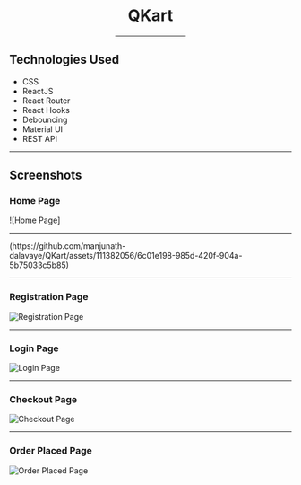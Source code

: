 <div align="center">
  <h1>QKart</h1>
  <hr style="width: 25%;">
</div>

## Technologies Used
- CSS
- ReactJS
- React Router
- React Hooks
- Debouncing
- Material UI
- REST API

---

## Screenshots

### Home Page
![Home Page]
<hr>
(https://github.com/manjunath-dalavaye/QKart/assets/111382056/6c01e198-985d-420f-904a-5b75033c5b85)

---

### Registration Page
![Registration Page](https://github.com/manjunath-dalavaye/QKart/assets/111382056/419c0d58-da40-4c8c-b403-1887af06ef16)

---

### Login Page
![Login Page](https://github.com/manjunath-dalavaye/QKart/assets/111382056/151e46ee-8725-4583-9bd1-1d675654fa63)

---

### Checkout Page
![Checkout Page](https://github.com/manjunath-dalavaye/QKart/assets/111382056/1005f85a-29fd-4225-94a8-9ef9d047b67b)

---

### Order Placed Page
![Order Placed Page](https://github.com/manjunath-dalavaye/QKart/assets/111382056/b5e0bfda-1040-408e-9011-d85aa379070c)
